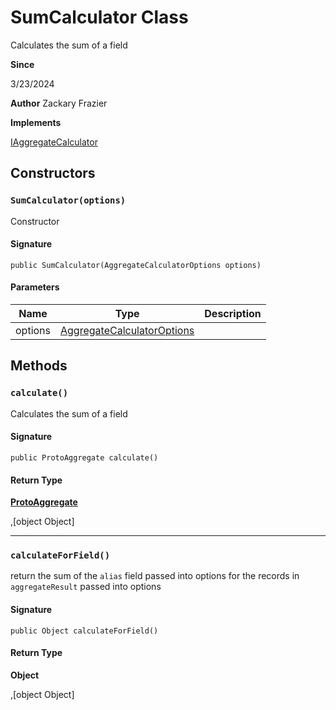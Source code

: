 # SumCalculator Class

Calculates the sum of a field

**Since** 

3/23/2024

**Author** Zackary Frazier

**Implements**

[IAggregateCalculator](../soql-engine/IAggregateCalculator.md)

## Constructors
### `SumCalculator(options)`

Constructor

#### Signature
```apex
public SumCalculator(AggregateCalculatorOptions options)
```

#### Parameters
| Name | Type | Description |
|------|------|-------------|
| options | [AggregateCalculatorOptions](../soql-engine/AggregateCalculatorOptions.md) |  |

## Methods
### `calculate()`

Calculates the sum of a field

#### Signature
```apex
public ProtoAggregate calculate()
```

#### Return Type
**[ProtoAggregate](ProtoAggregate.md)**

,[object Object]

---

### `calculateForField()`

return the sum of the `alias` field passed into options 
for the records in `aggregateResult` passed into options

#### Signature
```apex
public Object calculateForField()
```

#### Return Type
**Object**

,[object Object]